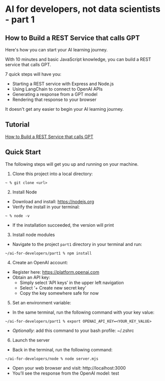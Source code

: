 # AI for developers, not data scientists - part 1

## How to Build a REST Service that calls GPT

Here's how you can start your AI learning journey.

With 10 minutes and basic JavaScript knowledge, you can build a REST service that calls GPT.

7 quick steps will have you:

- Starting a REST service with Express and Node.js
- Using LangChain to connect to OpenAI APIs
- Generating a response from a GPT model
- Rendering that response to your browser

It doesn't get any easier to begin your AI learning journey.

## Tutorial

[How to Build a REST Service that calls GPT](tutorial.pdf)

## Quick Start

The following steps will get you up and running on your machine.

1. Clone this project into a local directory:

```
~ % git clone <url>
```

2. Install Node

- Download and install: https://nodejs.org
- Verify the install in your terminal:

```
~ % node -v
```

- If the installation succeeded, the version will print

3. Install node modules

- Navigate to the project `part1` directory in your terminal and run:

```
~/ai-for-developers/part1 % npm install
```

4.  Create an OpenAI account:

- Register here: https://platform.openai.com
- Obtain an API key:
  - Simply select ‘API keys’ in the upper left navigation
  - Select ‘+ Create new secret key’
  - Copy the key somewhere safe for now

5.  Set an environment variable:

- In the same terminal, run the following command with your key value:

```
~/ai-for-developers/part1 % export OPENAI_API_KEY=<YOUR_KEY_VALUE>
```

- _Optionally_: add this command to your bash profile:  ~/.zshrc

6.  Launch the server

- Back in the terminal, run the following command:

```
~/ai-for-developers/node % node server.mjs
```

- Open your web browser and visit: http://localhost:3000
- You’ll see the response from the OpenAI model:  test